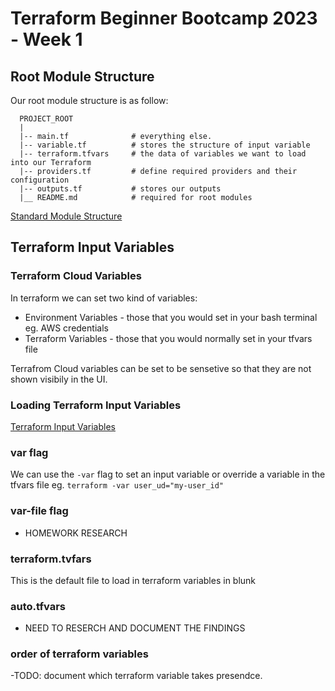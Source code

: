 # Terraform Beginner Bootcamp 2023 - Week 1

## Root Module Structure

Our root module structure is as follow:

```
  PROJECT_ROOT
  |
  |-- main.tf              # everything else.
  |-- variable.tf          # stores the structure of input variable
  |-- terraform.tfvars     # the data of variables we want to load into our Terraform
  |-- providers.tf         # define required providers and their configuration
  |-- outputs.tf           # stores our outputs
  |__ README.md            # required for root modules

``` 
[Standard Module Structure](https://developer.hashicorp.com/terraform/language/modules/develop/structure)

## Terraform Input Variables

### Terraform Cloud Variables

In terraform we can set two kind of variables:
- Environment Variables - those that you would set in your bash terminal eg. AWS credentials
- Terraform Variables - those that you would normally set in your tfvars file

Terrafrom Cloud variables can be set to be sensetive so that they are not shown visibily in the UI.

### Loading Terraform Input Variables

[Terraform Input Variables ](https://developer.hashicorp.com/terraform/language/values/variables)

### var flag

We can use the `-var` flag to set an input variable or override a variable in the tfvars file eg. `terraform -var user_ud="my-user_id"`

### var-file flag

- HOMEWORK RESEARCH

### terraform.tvfars
This is the default file to load in terraform variables in blunk

### auto.tfvars
- NEED TO RESERCH AND DOCUMENT THE FINDINGS

### order of terraform variables

-TODO: document which terraform variable takes presendce.





